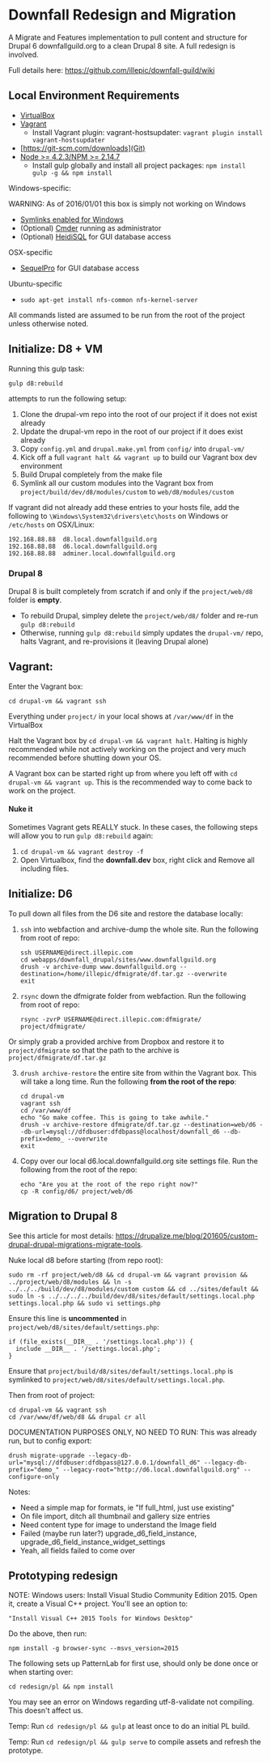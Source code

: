 # Downfall Redesign and Migration

A Migrate and Features implementation to pull content and structure for Drupal 6 downfallguild.org to a clean Drupal 8 site. A full redesign is involved.

Full details here: https://github.com/illepic/downfall-guild/wiki

## Local Environment Requirements

* [VirtualBox](https://www.virtualbox.org/wiki/Downloads)
* [Vagrant](https://www.vagrantup.com/downloads.html)
  * Install Vagrant plugin: vagrant-hostsupdater: `vagrant plugin install vagrant-hostsupdater`
* [https://git-scm.com/downloads](Git)
* [Node >= 4.2.3/NPM >= 2.14.7](https://nodejs.org/en/download/)
  * Install gulp globally and install all project packages: `npm install gulp -g && npm install`

Windows-specific:

WARNING: As of 2016/01/01 this box is simply not working on Windows

* [Symlinks enabled for Windows](http://blog.puphpet.com/blog/2015/06/25/windows-symlinks/)
* (Optional) [Cmder](http://cmder.net/) running as administrator
* (Optional) [HeidiSQL](http://www.heidisql.com/) for GUI database access

OSX-specific

* [SequelPro](http://www.sequelpro.com/) for GUI database access

Ubuntu-specific

* `sudo apt-get install nfs-common nfs-kernel-server`

All commands listed are assumed to be run from the root of the project unless otherwise noted.

## Initialize: D8 + VM

Running this gulp task:

```shell
gulp d8:rebuild
```

attempts to run the following setup:

1. Clone the drupal-vm repo into the root of our project if it does not exist already
2. Update the drupal-vm repo in the root of our project if it does exist already
3. Copy `config.yml` and `drupal.make.yml` from `config/` into `drupal-vm/`
4. Kick off a full `vagrant halt && vagrant up` to build our Vagrant box dev environment
5. Build Drupal completely from the make file
6. Symlink all our custom modules into the Vagrant box from `project/build/dev/d8/modules/custom` to `web/d8/modules/custom` 

If vagrant did not already add these entries to your hosts file, add the following to `\Windows\System32\drivers\etc\hosts` on Windows or `/etc/hosts` on OSX/Linux:

````text
192.168.88.88  d8.local.downfallguild.org
192.168.88.88  d6.local.downfallguild.org
192.168.88.88  adminer.local.downfallguild.org
````

### Drupal 8

Drupal 8 is built completely from scratch if and only if the `project/web/d8` folder is **empty**.

* To rebuild Drupal, simpley delete the `project/web/d8/` folder and re-run `gulp d8:rebuild`
* Otherwise, running `gulp d8:rebuild` simply updates the `drupal-vm/` repo, halts Vagrant, and re-provisions it (leaving Drupal alone)

## Vagrant:

Enter the Vagrant box:

```shell
cd drupal-vm && vagrant ssh
```
    
Everything under `project/` in your local shows at `/var/www/df` in the VirtualBox

Halt the Vagrant box by `cd drupal-vm && vagrant halt`. Halting is highly recommended while not actively working on the project and very much recommended before shutting down your OS.

A Vagrant box can be started right up from where you left off with `cd drupal-vm && vagrant up`. This is the recommended way to come back to work on the project.

#### Nuke it

Sometimes Vagrant gets REALLY stuck. In these cases, the following steps will allow you to run `gulp d8:rebuild` again:

1. `cd drupal-vm && vagrant destroy -f`
2. Open Virtualbox, find the **downfall.dev** box, right click and Remove all including files.

## Initialize: D6
  
To pull down all files from the D6 site and restore the database locally:

1. `ssh` into webfaction and archive-dump the whole site. Run the following from root of repo:

    ```shell
    ssh USERNAME@direct.illepic.com
    cd webapps/downfall_drupal/sites/www.downfallguild.org
    drush -v archive-dump www.downfallguild.org --destination=/home/illepic/dfmigrate/df.tar.gz --overwrite
    exit
    ```

2. `rsync` down the dfmigrate folder from webfaction. Run the following from root of repo:

    ```shell
    rsync -zvrP USERNAME@direct.illepic.com:dfmigrate/ project/dfmigrate/
    ```

  Or simply grab a provided archive from Dropbox and restore it to `project/dfmigrate` so that the path to the archive is `project/dfmigrate/df.tar.gz`

3. `drush archive-restore` the entire site from within the Vagrant box. This will take a long time. Run the following **from the root of the repo**:

    ```shell
    cd drupal-vm
    vagrant ssh
    cd /var/www/df
    echo "Go make coffee. This is going to take awhile."
    drush -v archive-restore dfmigrate/df.tar.gz --destination=web/d6 --db-url=mysql://dfdbuser:dfdbpass@localhost/downfall_d6 --db-prefix=demo_ --overwrite
    exit
    ```

4. Copy over our local d6.local.downfallguild.org site settings file. Run the following from the root of the repo:

    ```shell
    echo "Are you at the root of the repo right now?"
    cp -R config/d6/ project/web/d6
    ```

## Migration to Drupal 8

See this article for most details: https://drupalize.me/blog/201605/custom-drupal-drupal-migrations-migrate-tools. 

Nuke local d8 before starting (from repo root):

    sudo rm -rf project/web/d8 && cd drupal-vm && vagrant provision && ../project/web/d8/modules && ln -s ../../../build/dev/d8/modules/custom custom && cd ../sites/default && sudo ln -s ../../../../build/dev/d8/sites/default/settings.local.php settings.local.php && sudo vi settings.php
    
Ensure this line is **uncommented** in `project/web/d8/sites/default/settings.php`:

    if (file_exists(__DIR__ . '/settings.local.php')) {
      include __DIR__ . '/settings.local.php';
    }

Ensure that `project/build/d8/sites/default/settings.local.php` is symlinked to `project/web/d8/sites/default/settings.local.php`.

Then from root of project:

    cd drupal-vm && vagrant ssh
    cd /var/www/df/web/d8 && drupal cr all 

DOCUMENTATION PURPOSES ONLY, NO NEED TO RUN: This was already run, but to config export:

    drush migrate-upgrade --legacy-db-url="mysql://dfdbuser:dfdbpass@127.0.0.1/downfall_d6" --legacy-db-prefix="demo_" --legacy-root="http://d6.local.downfallguild.org" --configure-only
    
Notes:
  - Need a simple map for formats, ie "If full_html, just use existing"
  - On file import, ditch all thumbnail and gallery size entries
  - Need content type for image to understand the Image field
  - Failed (maybe run later?) upgrade_d6_field_instance, upgrade_d6_field_instance_widget_settings
  - Yeah, all fields failed to come over

## Prototyping redesign

NOTE: Windows users: Install Visual Studio Community Edition 2015. Open it, create a Visual C++ project. You'll see an option to:

    "Install Visual C++ 2015 Tools for Windows Desktop"
    
Do the above, then run:
 
    npm install -g browser-sync --msvs_version=2015

The following sets up PatternLab for first use, should only be done once or when starting over:

```shell
cd redesign/pl && npm install
```
You may see an error on Windows regarding utf-8-validate not compiling. This doesn't affect us.

Temp: Run `cd redesign/pl && gulp` at least once to do an initial PL build.

Temp: Run `cd redesign/pl && gulp serve` to compile assets and refresh the prototype.
